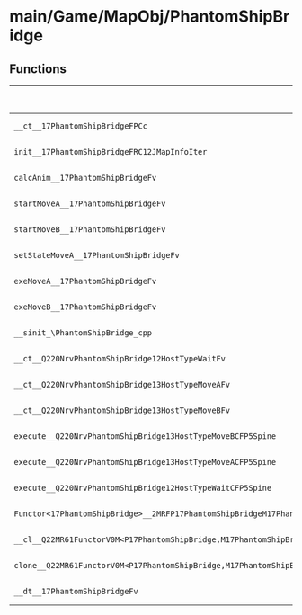 # main/Game/MapObj/PhantomShipBridge

## Functions

| Name | Address | Match % |
|------|---------|---------|
| `__ct__17PhantomShipBridgeFPCc` | `0x8020B098` | :x: (0.0%) |
| `init__17PhantomShipBridgeFRC12JMapInfoIter` | `0x8020B0E0` | :x: (0.0%) |
| `calcAnim__17PhantomShipBridgeFv` | `0x8020B2D4` | :x: (0.0%) |
| `startMoveA__17PhantomShipBridgeFv` | `0x8020B308` | :x: (0.0%) |
| `startMoveB__17PhantomShipBridgeFv` | `0x8020B310` | :x: (0.0%) |
| `setStateMoveA__17PhantomShipBridgeFv` | `0x8020B318` | :x: (0.0%) |
| `exeMoveA__17PhantomShipBridgeFv` | `0x8020B3A0` | :x: (0.0%) |
| `exeMoveB__17PhantomShipBridgeFv` | `0x8020B4B4` | :x: (0.0%) |
| `__sinit_\PhantomShipBridge_cpp` | `0x8020B5E4` | :x: (0.0%) |
| `__ct__Q220NrvPhantomShipBridge12HostTypeWaitFv` | `0x8020B618` | :x: (0.0%) |
| `__ct__Q220NrvPhantomShipBridge13HostTypeMoveAFv` | `0x8020B628` | :x: (0.0%) |
| `__ct__Q220NrvPhantomShipBridge13HostTypeMoveBFv` | `0x8020B638` | :x: (0.0%) |
| `execute__Q220NrvPhantomShipBridge13HostTypeMoveBCFP5Spine` | `0x8020B648` | :x: (0.0%) |
| `execute__Q220NrvPhantomShipBridge13HostTypeMoveACFP5Spine` | `0x8020B650` | :x: (0.0%) |
| `execute__Q220NrvPhantomShipBridge12HostTypeWaitCFP5Spine` | `0x8020B658` | :x: (0.0%) |
| `Functor<17PhantomShipBridge>__2MRFP17PhantomShipBridgeM17PhantomShipBridgeFPCvPv_v_Q22MR61FunctorV0M<P17PhantomShipBridge,M17PhantomShipBridgeFPCvPv_v>` | `0x8020B65C` | :x: (0.0%) |
| `__cl__Q22MR61FunctorV0M<P17PhantomShipBridge,M17PhantomShipBridgeFPCvPv_v>CFv` | `0x8020B69C` | :x: (0.0%) |
| `clone__Q22MR61FunctorV0M<P17PhantomShipBridge,M17PhantomShipBridgeFPCvPv_v>CFP7JKRHeap` | `0x8020B6CC` | :x: (0.0%) |
| `__dt__17PhantomShipBridgeFv` | `0x8020B734` | :x: (0.0%) |